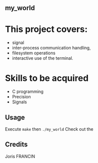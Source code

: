 ## my_world

# This project covers:

- signal
- inter-process communication handling, 
- filesystem operations
- interactive use of the terminal. 

# Skills to be acquired
- C programming
- Precision
- Signals

## Usage

Execute `make` then `./my_world`
Check out the 

## Credits
Joris FRANCIN
